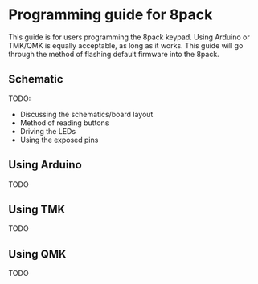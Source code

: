 # Programming guide for 8pack
This guide is for users programming the 8pack keypad. Using Arduino or TMK/QMK is equally acceptable, as long as it works. This guide will go through the method of flashing default firmware into the 8pack.

## Schematic
TODO:
* Discussing the schematics/board layout
* Method of reading buttons
* Driving the LEDs
* Using the exposed pins

## Using Arduino
TODO

## Using TMK
TODO

## Using QMK
TODO
